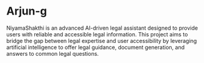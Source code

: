 # Arjun-g
NiyamaShakthi is an advanced AI-driven legal assistant designed to provide users with reliable and accessible legal information. This project aims to bridge the gap between legal expertise and user accessibility by leveraging artificial intelligence to offer legal guidance, document generation, and answers to common legal questions.
